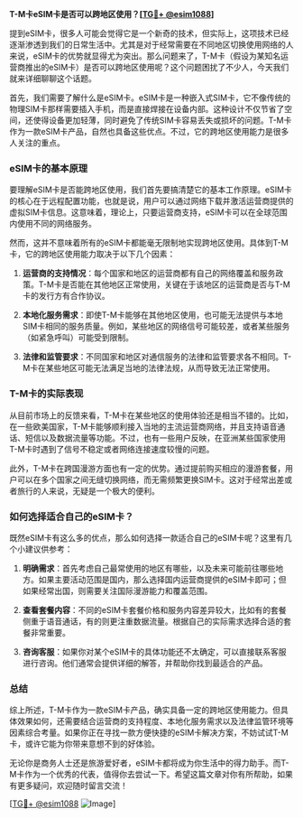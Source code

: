 **T-M卡eSIM卡是否可以跨地区使用？[[TG💪+ @esim1088](https://t.me/s/esim1088)]**

提到eSIM卡，很多人可能会觉得它是一个新奇的技术，但实际上，这项技术已经逐渐渗透到我们的日常生活中。尤其是对于经常需要在不同地区切换使用网络的人来说，eSIM卡的优势就显得尤为突出。那么问题来了，T-M卡（假设为某知名运营商推出的eSIM卡）是否可以跨地区使用呢？这个问题困扰了不少人，今天我们就来详细聊聊这个话题。

首先，我们需要了解什么是eSIM卡。eSIM卡是一种嵌入式SIM卡，它不像传统的物理SIM卡那样需要插入手机，而是直接焊接在设备内部。这种设计不仅节省了空间，还使得设备更加轻薄，同时避免了传统SIM卡容易丢失或损坏的问题。T-M卡作为一款eSIM卡产品，自然也具备这些优点。不过，它的跨地区使用能力是很多人关注的重点。

### eSIM卡的基本原理

要理解eSIM卡是否能跨地区使用，我们首先要搞清楚它的基本工作原理。eSIM卡的核心在于远程配置功能，也就是说，用户可以通过网络下载并激活运营商提供的虚拟SIM卡信息。这意味着，理论上，只要运营商支持，eSIM卡可以在全球范围内使用不同的网络服务。

然而，这并不意味着所有的eSIM卡都能毫无限制地实现跨地区使用。具体到T-M卡，它的跨地区使用能力取决于以下几个因素：

1. **运营商的支持情况**：每个国家和地区的运营商都有自己的网络覆盖和服务政策。T-M卡是否能在其他地区正常使用，关键在于该地区的运营商是否与T-M卡的发行方有合作协议。
   
2. **本地化服务需求**：即使T-M卡能够在其他地区使用，也可能无法提供与本地SIM卡相同的服务质量。例如，某些地区的网络信号可能较差，或者某些服务（如紧急呼叫）可能受到限制。

3. **法律和监管要求**：不同国家和地区对通信服务的法律和监管要求各不相同。T-M卡在某些地区可能无法满足当地的法律法规，从而导致无法正常使用。

### T-M卡的实际表现

从目前市场上的反馈来看，T-M卡在某些地区的使用体验还是相当不错的。比如，在一些欧美国家，T-M卡能够顺利接入当地的主流运营商网络，并且支持语音通话、短信以及数据流量等功能。不过，也有一些用户反映，在亚洲某些国家使用T-M卡时遇到了信号不稳定或者网络连接速度较慢的问题。

此外，T-M卡在跨国漫游方面也有一定的优势。通过提前购买相应的漫游套餐，用户可以在多个国家之间无缝切换网络，而无需频繁更换SIM卡。这对于经常出差或者旅行的人来说，无疑是一个极大的便利。

### 如何选择适合自己的eSIM卡？

既然eSIM卡有这么多的优点，那么如何选择一款适合自己的eSIM卡呢？这里有几个小建议供参考：

1. **明确需求**：首先考虑自己最常使用的地区有哪些，以及未来可能前往哪些地方。如果主要活动范围是国内，那么选择国内运营商提供的eSIM卡即可；但如果经常出国，则需要关注国际漫游能力和覆盖范围。

2. **查看套餐内容**：不同的eSIM卡套餐价格和服务内容差异较大，比如有的套餐侧重于语音通话，有的则更注重数据流量。根据自己的实际需求选择合适的套餐非常重要。

3. **咨询客服**：如果你对某个eSIM卡的具体功能还不太确定，可以直接联系客服进行咨询。他们通常会提供详细的解答，并帮助你找到最适合的产品。

### 总结

综上所述，T-M卡作为一款eSIM卡产品，确实具备一定的跨地区使用能力。但具体效果如何，还需要结合运营商的支持程度、本地化服务需求以及法律监管环境等因素综合考量。如果你正在寻找一款方便快捷的eSIM卡解决方案，不妨试试T-M卡，或许它能为你带来意想不到的好体验。

无论你是商务人士还是旅游爱好者，eSIM卡都将成为你生活中的得力助手。而T-M卡作为一个优秀的代表，值得你去尝试一下。希望这篇文章对你有所帮助，如果有更多疑问，欢迎随时留言交流！

[[TG💪+ @esim1088](https://t.me/s/esim1088) ![Image](https://i.postimg.cc/4NQfJmqS/Snipaste-2025-05-13-00-14-12.png)]